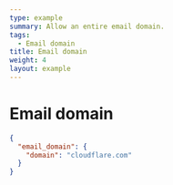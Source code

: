```yaml
---
type: example
summary: Allow an entire email domain.
tags:
  - Email domain
title: Email domain
weight: 4
layout: example
---
```


# Email domain

```json
{
  "email_domain": {
    "domain": "cloudflare.com"
  }
}
```
